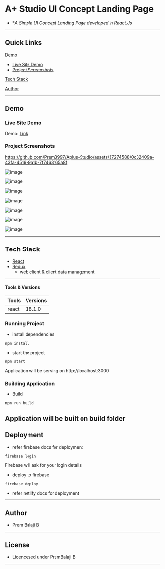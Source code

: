 # A+ Studio UI Concept Landing Page

- **A Simple UI Concept Landing Page developed in React.Js*

---

## Quick Links

[Demo](#demo)

- [Live Site Demo](#live-site-demo)
- [Project Screenshots](#project-screenshots)

[Tech Stack](#tech-stack)

[Author](#author)

---

## Demo

### Live Site Demo

Demo: [Link](https://aplusstudio.netlify.app/)

### Project Screenshots


https://github.com/Prem3997/Aplus-Studio/assets/37274588/0c32409a-43fa-4519-9a1b-7f7463165a8f

![image](https://github.com/Prem3997/Aplus-Studio/assets/37274588/38cec5dd-6205-405a-81fb-64421ef3068a)

![image](https://github.com/Prem3997/Aplus-Studio/assets/37274588/96f7710d-cabd-492b-94e5-fe62095d42ab)

![image](https://github.com/Prem3997/Aplus-Studio/assets/37274588/4c5ee752-47b9-4c55-93b6-9c2fad2f6dff)

![image](https://github.com/Prem3997/Aplus-Studio/assets/37274588/6813f1bc-771c-4e50-a4fd-7e06901501bd)

![image](https://github.com/Prem3997/Aplus-Studio/assets/37274588/fdbe8cce-74a5-42d4-b195-fc067c023f31)

![image](https://github.com/Prem3997/Aplus-Studio/assets/37274588/92000448-4efd-4e21-8cba-532e8b9f942a)

![image](https://github.com/Prem3997/Aplus-Studio/assets/37274588/d4b89674-33c1-474b-9956-f2757cd12324)

---

## Tech Stack

- [React](https://github.com/facebook/react) 
- [Redux](https://github.com/reduxjs/redux)
  - web client & client data management

---

#### Tools & Versions

| Tools             | Versions |
| ------------------| -------- |
| react             | 18.1.0    |

### Running Project

- install dependencies

```terminal
npm install
```
- start the project

```terminal
npm start
```
Application will be serving on http://localhost:3000


### Building Application

- Build

```terminal
npm run build
```
Application will be built on build folder
---

## Deployment

- refer firebase docs for deployment

```terminal
firebase login
```
Firebase will ask for your login details

- deploy to firebase

```terminal
firebase deploy
```

- refer netlify docs for deployment

---

## Author

- Prem Balaji B

---

## License

- Licencesed under PremBalaji B

---
